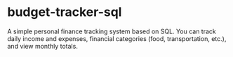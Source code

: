 # budget-tracker-sql
A simple personal finance tracking system based on SQL. You can track daily income and expenses, financial categories (food, transportation, etc.), and view monthly totals.
